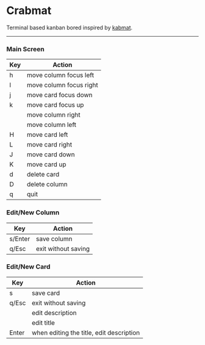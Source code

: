 # Crabmat

Terminal based kanban bored inspired by [kabmat](https://github.com/PlankCipher/kabmat).

---

### Main Screen

| Key | Action |
|---|---|
| h | move column focus left |
| l | move column focus right |
| j | move card focus down |
| k | move card focus up |
| <C-h> | move column right |
| <C-l> | move column left |
| H | move card left |
| L | move card right |
| J | move card down |
| K | move card up |
| d | delete card |
| D | delete column |
| q | quit |

### Edit/New Column

| Key | Action |
|---|---|
| s/Enter | save column |
| q/Esc | exit without saving |

### Edit/New Card

| Key | Action |
|---|---|
| s | save card |
| q/Esc | exit without saving |
| <C-j> | edit description |
| <C-k> | edit title |
| Enter | when editing the title, edit description |

